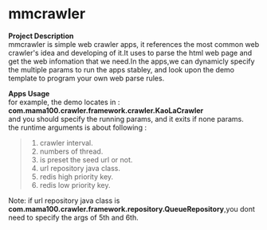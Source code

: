# mmcrawler
<b>Project Description</b></br>
  mmcrawler is simple web crawler apps, it references the most common web crawler's idea and developing of it.It uses to parse     the html web page and get the web infomation that we need.In the apps,we can dynamicly specify the multiple params to run the    apps stabley, and look upon the demo template to program your own web parse rules.
  
<b>Apps Usage</b></br>
for example, the demo locates in : <b>com.mama100.crawler.framework.crawler.KaoLaCrawler</b><br>
and you should specify the running params, and it exits if none params.<br>
the runtime arguments is about following :
>1. crawler interval.<br>
>2. numbers of thread.<br>
>3. is preset the seed url or not.<br>
>4. url repository java class.<br>
>5. redis high priority key.<br>
>6. redis low priority key.<br>

Note: if url repository java class is <b>com.mama100.crawler.framework.repository.QueueRepository</b>,you dont need to specify the args of 5th and 6th.<br>
